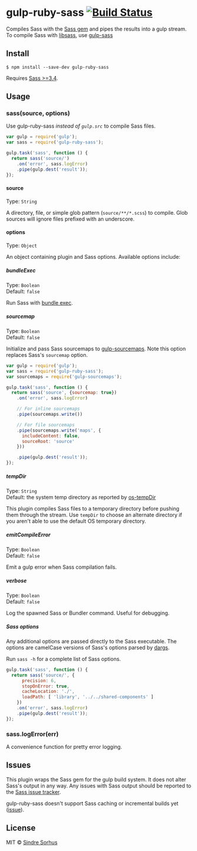 # gulp-ruby-sass [![Build Status](https://travis-ci.org/sindresorhus/gulp-ruby-sass.svg?branch=master)](https://travis-ci.org/sindresorhus/gulp-ruby-sass)

Compiles Sass with the [Sass gem](http://sass-lang.com/install) and pipes the results into a gulp stream.  
To compile Sass with [libsass](http://libsass.org/), use [gulp-sass](https://github.com/dlmanning/gulp-sass)

## Install

```
$ npm install --save-dev gulp-ruby-sass
```

Requires [Sass >=3.4](http://sass-lang.com/install).

## Usage

### sass(source, options)

Use gulp-ruby-sass *instead of `gulp.src`* to compile Sass files.

```js
var gulp = require('gulp');
var sass = require('gulp-ruby-sass');

gulp.task('sass', function () {
  return sass('source/')
    .on('error', sass.logError)
    .pipe(gulp.dest('result'));
});
```

#### source

Type: `String`

A directory, file, or simple glob pattern (`source/**/*.scss`) to compile. Glob sources will ignore files prefixed with an underscore.

#### options

Type: `Object`

An object containing plugin and Sass options. Available options include:

##### bundleExec

Type: `Boolean`  
Default: `false`

Run Sass with [bundle exec](http://gembundler.com/man/bundle-exec.1.html).

##### sourcemap

Type: `Boolean`  
Default: `false`

Initialize and pass Sass sourcemaps to [gulp-sourcemaps](https://github.com/floridoo/gulp-sourcemaps). Note this option replaces Sass's `sourcemap` option.

```js
var gulp = require('gulp');
var sass = require('gulp-ruby-sass');
var sourcemaps = require('gulp-sourcemaps');

gulp.task('sass', function () {
  return sass('source', {sourcemap: true})
    .on('error', sass.logError)

    // For inline sourcemaps
    .pipe(sourcemaps.write())

    // For file sourcemaps
    .pipe(sourcemaps.write('maps', {
      includeContent: false,
      sourceRoot: 'source'
    }))

    .pipe(gulp.dest('result'));
});
```

##### tempDir

Type: `String`  
Default: the system temp directory as reported by [os-tempDir](https://github.com/sindresorhus/os-tmpdir)

This plugin compiles Sass files to a temporary directory before pushing them through the stream. Use `tempDir` to choose an alternate directory if you aren't able to use the default OS temporary directory.

##### emitCompileError

Type: `Boolean`  
Default: `false`

Emit a gulp error when Sass compilation fails.

##### verbose

Type: `Boolean`  
Default: `false`

Log the spawned Sass or Bundler command. Useful for debugging.

##### Sass options

Any additional options are passed directly to the Sass executable. The options are camelCase versions of Sass's options parsed by [dargs](https://github.com/sindresorhus/dargs).

Run `sass -h` for a complete list of Sass options.

```js
gulp.task('sass', function () {
  return sass('source/', {
      precision: 6,
      stopOnError: true,
      cacheLocation: './',
      loadPath: [ 'library', '../../shared-components' ]
    })
    .on('error', sass.logError)
    .pipe(gulp.dest('result'));
});
```

### sass.logError(err)

A convenience function for pretty error logging.

## Issues

This plugin wraps the Sass gem for the gulp build system. It does not alter Sass's output in any way. Any issues with Sass output should be reported to the [Sass issue tracker](https://github.com/sass/sass/issues).

gulp-ruby-sass doesn't support Sass caching or incremental builds yet ([issue](https://github.com/sindresorhus/gulp-ruby-sass/issues/111)).

## License

MIT © [Sindre Sorhus](http://sindresorhus.com)
